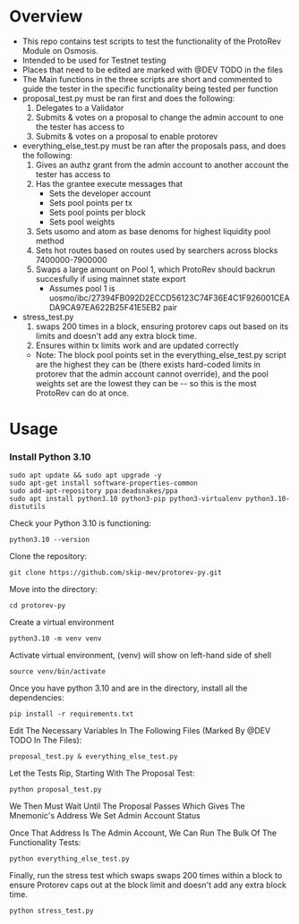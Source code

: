 # Overview

- This repo contains test scripts to test the functionality of the ProtoRev Module on Osmosis.
- Intended to be used for Testnet testing
- Places that need to be edited are marked with @DEV TODO in the files
- The Main functions in the three scripts are short and commented to guide the tester in the specific functionality being tested per function
- proposal_test.py must be ran first and does the following:
    1. Delegates to a Validator
    2. Submits & votes on a proposal to change the admin account to one the tester has access to
    3. Submits & votes on a proposal to enable protorev
- everything_else_test.py must be ran after the proposals pass, and does the following:
    1. Gives an authz grant from the admin account to another account the tester has access to
    2. Has the grantee execute messages that
        - Sets the developer account
        - Sets pool points per tx
        - Sets pool points per block
        - Sets pool weights
    3. Sets usomo and atom as base denoms for highest liquidity pool method
    4. Sets hot routes based on routes used by searchers across blocks 7400000-7900000
    5. Swaps a large amount on Pool 1, which ProtoRev should backrun succesfully if using mainnet state export
        - Assumes pool 1 is uosmo/ibc/27394FB092D2ECCD56123C74F36E4C1F926001CEADA9CA97EA622B25F41E5EB2 pair
- stress_test.py 
    1. swaps 200 times in a block, ensuring protorev caps out based on its limits and doesn't add any extra block time.
    2. Ensures within tx limits work and are updated correctly
    - Note: The block pool points set in the everything_else_test.py script are the highest they can be (there exists hard-coded limits in protorev that the admin account cannot override), and the pool weights set are the lowest they can be -- so this is the most ProtoRev can do at once.

# Usage

### **Install Python 3.10** ###
```
sudo apt update && sudo apt upgrade -y
sudo apt-get install software-properties-common
sudo add-apt-repository ppa:deadsnakes/ppa
sudo apt install python3.10 python3-pip python3-virtualenv python3.10-distutils 
```

Check your Python 3.10 is functioning:

```
python3.10 --version
```

Clone the repository:
```
git clone https://github.com/skip-mev/protorev-py.git
```

Move into the directory:
```
cd protorev-py
```

Create a virtual environment
```
python3.10 -m venv venv
```

Activate virtual environment, (venv) will show on left-hand side of shell
```
source venv/bin/activate
```

Once you have python 3.10 and are in the directory, install all the dependencies:
```
pip install -r requirements.txt
```

Edit The Necessary Variables In The Following Files (Marked By @DEV TODO In The Files):
```
proposal_test.py & everything_else_test.py
``` 

Let the Tests Rip, Starting With The Proposal Test:
```
python proposal_test.py 
```

We Then Must Wait Until The Proposal Passes Which Gives The Mnemonic's Address We Set Admin Account Status

Once That Address Is The Admin Account, We Can Run The Bulk Of The Functionality Tests:
```
python everything_else_test.py     
```

Finally, run the stress test which swaps swaps 200 times within a block to ensure Protorev caps out at the block limit and doesn't add any extra block time.
```
python stress_test.py
```

